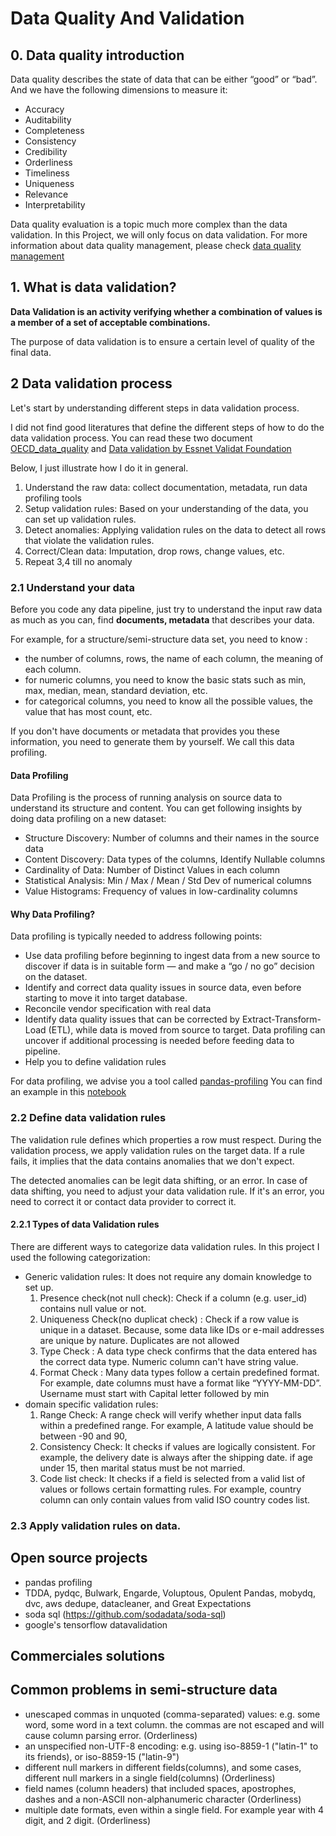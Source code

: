 # Data Quality And Validation


## 0. Data quality introduction

Data quality describes the state of data that can be either “good” or “bad”. And we have the following dimensions to 
measure it:
- Accuracy
- Auditability
- Completeness
- Consistency
- Credibility
- Orderliness
- Timeliness
- Uniqueness
- Relevance
- Interpretability 

Data quality evaluation is a topic much more complex than the data validation.  In this Project, we will only focus on
data validation. For more information about data quality management, please check [data quality management](docs/data_quality_management.md)


## 1. What is data validation?

**Data Validation is an activity verifying whether a combination of values is a member of a set of acceptable combinations.**


The purpose of data validation is to ensure a certain level of quality of the final data. 


## 2 Data validation process
Let's start by understanding different steps in data validation process.

I did not find good literatures that define the different steps of how to do the data validation process. You can read
these two document [OECD_data_quality](docs/OECD_data_quality.pdf) and 
[Data validation by Essnet Validat Foundation](docs/methodology_for_data_validation_v1.0_rev-2016-06_final.pdf)

Below, I just illustrate how I do it in general.

1. Understand the raw data: collect documentation, metadata, run data profiling tools
2. Setup validation rules: Based on your understanding of the data, you can set up validation rules.
3. Detect anomalies:  Applying validation rules on the data to detect all rows that violate the validation rules.
4. Correct/Clean data: Imputation, drop rows, change values, etc.
5. Repeat 3,4 till no anomaly 

### 2.1 Understand your data

Before you code any data pipeline, just try to understand the input raw data as much as you can, find **documents, metadata**
that describes your data. 

For example, for a structure/semi-structure data set, you need to know :
- the number of columns, rows, the name of each column, the meaning of each column. 
- for numeric columns, you need to know the basic stats such as min, max, median, mean, standard deviation, etc. 
- for categorical columns, you need to know all the possible values, the value that has most count, etc.

If you don't have documents or metadata that provides you these information, you need to generate them by yourself. We call this data profiling.

#### Data Profiling

Data Profiling is the process of running analysis on source data to understand its structure and content. You can get 
following insights by doing data profiling on a new dataset:

- Structure Discovery: Number of columns and their names in the source data
- Content Discovery: Data types of the columns, Identify Nullable columns
- Cardinality of Data: Number of Distinct Values in each column
- Statistical Analysis: Min / Max / Mean / Std Dev of numerical columns
- Value Histograms: Frequency of values in low-cardinality columns

#### Why Data Profiling?
Data profiling is typically needed to address following points:
- Use data profiling before beginning to ingest data from a new source to discover if data is in suitable form — and 
   make a “go / no go” decision on the dataset.
- Identify and correct data quality issues in source data, even before starting to move it into target database.
- Reconcile vendor specification with real data
- Identify data quality issues that can be corrected by Extract-Transform-Load (ETL), while data is moved from source 
   to target. Data profiling can uncover if additional processing is needed before feeding data to pipeline.
- Help you to define validation rules

For data profiling, we advise you a tool called [pandas-profiling](https://pandas-profiling.github.io/pandas-profiling/docs/master/rtd/pages/introduction.html)
You can find an example in this [notebook](01.pandas_profiling/01_Census_income_profilling.ipynb)

### 2.2 Define data validation rules

The validation rule defines which properties a row must respect. During the validation process, we apply validation 
rules on the target data. If a rule fails, it implies that the data contains anomalies that we don't expect.

The detected anomalies can be legit data shifting, or an error. In case of data shifting, you need to adjust your 
data validation rule. If it's an error, you need to correct it or contact data provider to correct it.



#### 2.2.1 Types of data Validation rules

There are different ways to categorize data validation rules. In this project I used the following categorization:
- Generic validation rules: It does not require any domain knowledge to set up.
    1. Presence check(not null check): Check if a column (e.g. user_id) contains null value or not.
    2. Uniqueness Check(no duplicat check) : Check if a row value is unique in a dataset. Because, some data like 
                                 IDs or e-mail addresses are unique by nature. Duplicates are not allowed
    3. Type Check : A data type check confirms that the data entered has the correct data type. Numeric column 
                        can't have string value.
    4. Format Check : Many data types follow a certain predefined format. For example, date columns
                    must have a format like “YYYY-MM-DD”. Username must start with Capital letter followed by min
- domain specific validation rules:
  1. Range Check: A range check will verify whether input data falls within a predefined range. For example, 
                     A latitude value should be between -90 and 90,
  2. Consistency Check: It checks if values are logically consistent. For example, the delivery date is always after 
                      the shipping date. if age under 15, then marital status must be not married.
  3. Code list check: It checks if a field is selected from a valid list of values or follows certain 
                       formatting rules. For example, country column can only contain values from valid ISO country 
                       codes list.
  
### 2.3 Apply validation rules on data.


 
## Open source projects

- pandas profiling
- TDDA, pydqc, Bulwark, Engarde, Voluptous, Opulent Pandas, mobydq, dvc, aws dedupe, datacleaner, and Great Expectations
- soda sql (https://github.com/sodadata/soda-sql)
- google's tensorflow datavalidation

## Commerciales solutions


## Common problems in semi-structure data

- unescaped commas in unquoted (comma-separated) values: e.g. some word, some word in a text column. the commas are not escaped 
    and will cause column parsing error. (Orderliness)
- an unspecified non-UTF-8 encoding: e.g. using iso-8859-1 ("latin-1" to its friends), or iso-8859-15 ("latin-9") 
- different null markers in different fields(columns), and some cases, different null markers in a single field(columns) (Orderliness)
- field names (column headers) that included spaces, apostrophes, dashes and a non-ASCII 
   non-alphanumeric character (Orderliness)
- multiple date formats, even within a single field. For example year with 4 digit, and 2 digit. (Orderliness)
